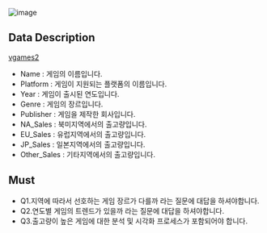 ![image](https://user-images.githubusercontent.com/82854823/132244805-08e26f42-54b6-4f0a-bf2d-81c0f8f93afa.png)
## Data Description
[vgames2](https://ds-lecture-data.s3.ap-northeast-2.amazonaws.com/datasets/vgames2.csv)
- Name : 게임의 이름입니다.
- Platform : 게임이 지원되는 플랫폼의 이름입니다.
- Year : 게임이 출시된 연도입니다.
- Genre : 게임의 장르입니다.
- Publisher : 게임을 제작한 회사입니다.
- NA_Sales : 북미지역에서의 출고량입니다.
- EU_Sales : 유럽지역에서의 출고량입니다.
- JP_Sales : 일본지역에서의 출고량입니다.
- Other_Sales : 기타지역에서의 출고량입니다.

## Must
- Q1.지역에 따라서 선호하는 게임 장르가 다를까 라는 질문에 대답을 하셔야합니다.
- Q2.연도별 게임의 트렌드가 있을까 라는 질문에 대답을 하셔야합니다.
- Q3.출고량이 높은 게임에 대한 분석 및 시각화 프로세스가 포함되어야 합니다.
